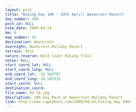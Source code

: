 ```yaml
---
layout: post
title: "Hiking Day 100 - 24th April: Wavecrest Resort"
day_number: 100
post_id: NULL
hike_date: 2009-04-24
km: 0
map_number: 45
destination: Wavecrest
overnight: Wavecrest Holiday Resort
terrain: Rest
nature_reserve: Wild Coast Hiking Trail
notes: NULL
start_coord_lat: NULL
start_coord_long: NULL
end_coord_lat: -32.584767
end_coord_long: 28.542933
start_coord: NULL
destination_coord: 
file_name: 04-24.jpg
description: 100 Day Mark at Wavecrest Holiday Resort
link: http://www.cape2kosi.com/2009/04/24/hiking-day-100/
---
```

